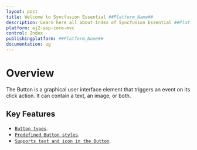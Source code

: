 ```yaml
---
layout: post
title: Welcome to Syncfusion Essential ##Platform_Name##
description: Learn here all about Index of Syncfusion Essential ##Platform_Name## widgets based on HTML5 and jQuery.
platform: ej2-asp-core-mvc
control: Index
publishingplatform: ##Platform_Name##
documentation: ug
---
```


# Overview

The Button is a graphical user interface element that triggers an event on its click action. It can contain a text, an image, or both.

## Key Features

* [`Button types`](types-and-styles#button-types).
* [`Predefined Button styles`](types-and-styles#button-styles).
* [`Supports text and icon in the Button`](types-and-styles#icons).